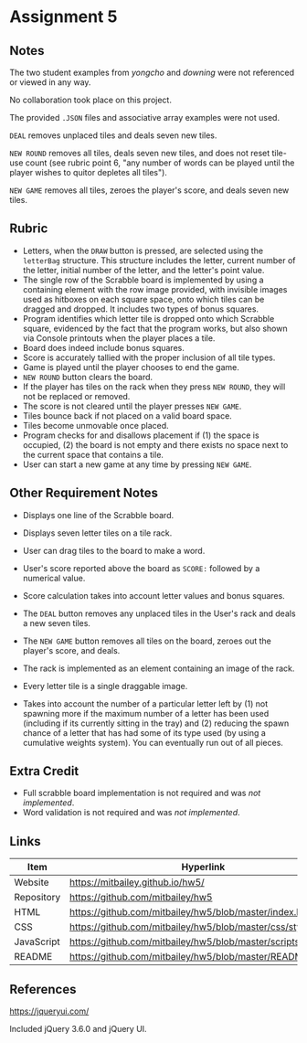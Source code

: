 # Assignment 5

## Notes
The two student examples from _yongcho_ and _downing_ were not referenced or viewed in any way.

No collaboration took place on this project.

The provided `.JSON` files and associative array examples were not used.

`DEAL` removes unplaced tiles and deals seven new tiles.

`NEW ROUND` removes all tiles, deals seven new tiles, and does not reset tile-use count (see rubric point 6, "any number of words can be played until the player wishes to quitor depletes all tiles").

`NEW GAME` removes all tiles, zeroes the player's score, and deals seven new tiles.

## Rubric
- Letters, when the `DRAW` button is pressed, are selected using the `letterBag` structure. This structure includes the letter, current number of the letter, initial number of the letter, and the letter's point value.
- The single row of the Scrabble board is implemented by using a containing element with the row image provided, with invisible images used as hitboxes on each square space, onto which tiles can be dragged and dropped. It includes two types of bonus squares.
- Program identifies which letter tile is dropped onto which Scrabble square, evidenced by the fact that the program works, but also shown via Console printouts when the player places a tile.
- Board does indeed include bonus squares.
- Score is accurately tallied with the proper inclusion of all tile types.
- Game is played until the player chooses to end the game.
- `NEW ROUND` button clears the board.
- If the player has tiles on the rack when they press `NEW ROUND`, they will not be replaced or removed.
- The score is not cleared until the player presses `NEW GAME`.
- Tiles bounce back if not placed on a valid board space.
- Tiles become unmovable once placed.
- Program checks for and disallows placement if (1) the space is occupied, (2) the board is not empty and there exists no space next to the current space that contains a tile.
- User can start a new game at any time by pressing `NEW GAME`.

## Other Requirement Notes
- Displays one line of the Scrabble board.
- Displays seven letter tiles on a tile rack.
- User can drag tiles to the board to make a word.
- User's score reported above the board as `SCORE:` followed by a numerical value.
- Score calculation takes into account letter values and bonus squares.

- The `DEAL` button removes any unplaced tiles in the User's rack and deals a new seven tiles.
- The `NEW GAME` button removes all tiles on the board, zeroes out the player's score, and deals.

- The rack is implemented as an element containing an image of the rack. 
- Every letter tile is a single draggable image.


- Takes into account the number of a particular letter left by (1) not spawning more if the maximum number of a letter has been used (including if its currently sitting in the tray) and (2) reducing the spawn chance of a letter that has had some of its type used (by using a cumulative weights system). You can eventually run out of all pieces.

## Extra Credit
- Full scrabble board implementation is not required and was _not implemented_.
- Word validation is not required and was _not implemented_.

## Links
| Item       | Hyperlink                                                      |
| ---------- | -------------------------------------------------------------- |
| Website    | https://mitbailey.github.io/hw5/                               |
| Repository | https://github.com/mitbailey/hw5                               |
| HTML       | https://github.com/mitbailey/hw5/blob/master/index.html        |
| CSS        | https://github.com/mitbailey/hw5/blob/master/css/style.css     |
| JavaScript | https://github.com/mitbailey/hw5/blob/master/scripts/script.js |
| README     | https://github.com/mitbailey/hw5/blob/master/README.md         |


## References
https://jqueryui.com/

Included jQuery 3.6.0 and jQuery UI.